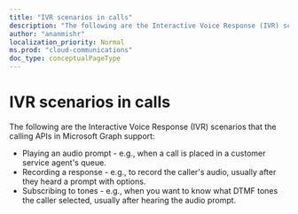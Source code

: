 ```yaml
---
title: "IVR scenarios in calls"
description: "The following are the Interactive Voice Response (IVR) scenarios that the calling APIs in Microsoft Graph support:"
author: "ananmishr"
localization_priority: Normal
ms.prod: "cloud-communications"
doc_type: conceptualPageType
---
```


# IVR scenarios in calls

The following are the Interactive Voice Response (IVR) scenarios that the calling APIs in Microsoft Graph support:

- Playing an audio prompt - e.g., when a call is placed in a customer service agent's queue.
- Recording a response - e.g., to record the caller's audio, usually after they heard a prompt with options.
- Subscribing to tones - e.g., when you want to know what DTMF tones the caller selected, usually after hearing the audio prompt.
